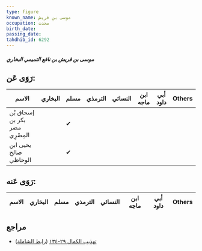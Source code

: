 ```yaml
---
type: figure
known_name: موسى بن قريش
occupation: محدث
birth_date:
passing_date:
tahdhib_id: 6292
---
```

##### موسى بن قريش بن نافع التميمي البخاري

## رَوَى عَن:
| الاسم                          | البخاري | مسلم | الترمذي | النسائي | ابن ماجه | أبي داود | Others |
| ------------------------------ | ------- | ---- | ------- | ------- | -------- | -------- | ------ |
| إسحاق بْن بكر بن مضر المِصْرِي |         | ✔    |         |         |          |          |        |
| يحيى ابن صالح الوحاظي          |         | ✔    |         |         |          |          |        |
## رَوَى عَنه:
| الاسم | البخاري | مسلم | الترمذي | النسائي | ابن ماجه | أبي داود | Others |
| ----- | ------- | ---- | ------- | ------- | -------- | -------- | ------ |
## مراجع
- [تهذيب الكمال ٢٩-١٣٤](obsidian://open?vault=Tahdhib-al-Kamal&file=Figures/٦٢٩٢-موسى%20بن%20قريش%20بن%20نافع%20التميمي%20البخاري) ([رابط الشاملة](https://shamela.ws/book/3722/15705))